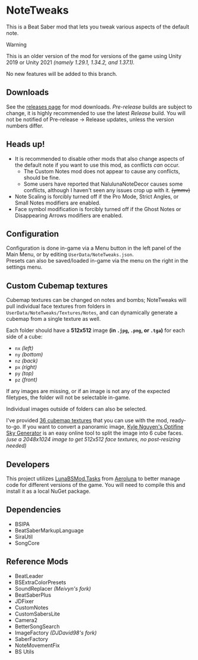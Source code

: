 # NoteTweaks
This is a Beat Saber mod that lets you tweak various aspects of the default note.

> [!WARNING]
> This is an older version of the mod for versions of the game using Unity 2019 or Unity 2021 *(namely 1.29.1, 1.34.2, and 1.37.1).*
> 
> No new features will be added to this branch.

## Downloads
See the [releases page](https://github.com/TheBlackParrot/NoteTweaks/releases) for mod downloads. *Pre-release* builds are subject to change, it is highly recommended to use the latest *Release* build. You will not be notified of Pre-release -> Release updates, unless the version numbers differ.

## Heads up!
- It is recommended to disable other mods that also change aspects of the default note if you want to use this mod, as conflicts *can* occur.
  - The Custom Notes mod does not appear to cause any conflicts, should be fine.
  - Some users have reported that NalulunaNoteDecor causes some conflicts, although I haven't seen any issues crop up with it. ~~(ymmv)~~
- Note Scaling is forcibly turned off if the Pro Mode, Strict Angles, or Small Notes modifiers are enabled.
- Face symbol modification is forcibly turned off if the Ghost Notes or Disappearing Arrows modifiers are enabled.

## Configuration
Configuration is done in-game via a Menu button in the left panel of the Main Menu, or by editing `UserData/NoteTweaks.json`.  
Presets can also be saved/loaded in-game via the menu on the right in the settings menu.

## Custom Cubemap textures
Cubemap textures can be changed on notes and bombs; NoteTweaks will pull individual face textures from folders in `UserData/NoteTweaks/Textures/Notes`, and can dynamically generate a cubemap from a single texture as well.

Each folder should have a **512x512** image **(in `.jpg`, `.png`, or `.tga`)** for each side of a cube:
- `nx` *(left)*
- `ny` *(bottom)*
- `nz` *(back)*
- `px` *(right)*
- `py` *(top)*
- `pz` *(front)*

If any images are missing, or if an image is not any of the expected filetypes, the folder will not be selectable in-game.

Individual images outside of folders can also be selected.

I've provided [36 cubemap textures](https://github.com/TheBlackParrot/NoteTweaks/releases/download/0.5.0/Note.Cubemap.Textures.zip) that you can use with the mod, ready-to-go. If you want to convert a panoramic image, [Kyle Nguyen's Optifine Sky Generator](https://skybox-generator.vercel.app) is an easy online tool to split the image into 6 cube faces. *(use a 2048x1024 image to get 512x512 face textures, no post-resizing needed)*

## Developers
This project utilizes [LunaBSMod.Tasks](https://github.com/Aeroluna/LunaBSMod.Tasks) from [Aeroluna](https://github.com/Aeroluna) to better manage code for different versions of the game. You will need to compile this and install it as a local NuGet package.

## Dependencies
- BSIPA
- BeatSaberMarkupLanguage
- SiraUtil
- SongCore

## Reference Mods
- BeatLeader
- BSExtraColorPresets
- SoundReplacer *(Meivyn's fork)*
- BeatSaberPlus
- JDFixer
- CustomNotes
- CustomSabersLite
- Camera2
- BetterSongSearch
- ImageFactory *(DJDavid98's fork)*
- SaberFactory
- NoteMovementFix
- BS Utils